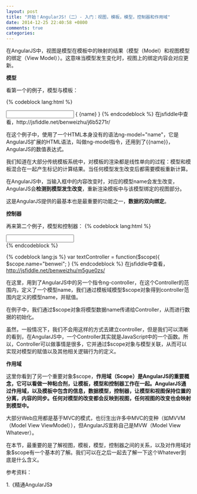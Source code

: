 ```yaml
---
layout: post
title: "开始！AngularJS!（二）- 入门：视图，模板，模型，控制器和作用域"
date: 2014-12-25 22:40:58 +0800
comments: true
categories: 
---
```


在AngularJS中，视图是模型在模板中的映射的结果（模型（Model）和视图模型的绑定（View Model））。这意味当模型发生变化时，视图上的绑定内容会对应更新。

**模型**

看第一个的例子，模型与模板：

{% codeblock lang:html %}
<body ng-app>
    <input type="text" ng-model="name"/> 
    { {name} }
</body>
{% endcodeblock %}
在jsfiddle中查看，http://jsfiddle.net/benweizhu/j6b5271r/

在这个例子中，使用了一个HTML本身没有的语法ng-model="name"，它是AngularJS扩展的HTML语法，叫做ng-model指令，还用到了{{name}}，AngularJS的数值表达式。

我们知道在大部分传统模板系统中，对模板的渲染都是线性单向的过程：模型和模板混合在一起产生标记的计算结果。当任何模型发生改变后都需要模板重新计算。

在AngularJS中，当输入框中的内容改变时，对应的模型name会发生改变，AngularJS会**检测到模型发生改变**，重新渲染模板中与该模型绑定的视图部分。

这是AngularJS提供的最基本也是最重要的功能之一，**数据的双向绑定**。

**控制器**

再来第二个例子，模型和控制器：
{% codeblock lang:html %}
<body ng-app>
    <div ng-controller="textController">
         <input type="text" ng-model="name"/>
    </div>
</body>
{% endcodeblock %}

{% codeblock lang:js %}
var textController = function($scope){
    $scope.name="benwei";
}
{% endcodeblock %}
在jsfiddle中查看，http://jsfiddle.net/benweizhu/m5gue0zs/

在这里，用到了AngularJS中的另一个指令ng-controller，在这个Controller的范围内，定义了一个模型name，我们通过模板域模型$scope对象得到controller范围内定义的模型name，并赋值。

在例子中，我们通过$scope对象将模型数据name传递给Controller，从而进行数据的初始化。

虽然，一般情况下，我们不会用这样的方式去建立controller，但是我们可以清晰的看到，在AngularJS中，一个Controller其实就是JavaScript中的一个函数。所以，Controller可以做事情是很多，它并通过$scope对象与模型关联，从而可以实现对模型的赋值以及其他相关逻辑行为的定义。

**作用域**

这里你看到了另一个重要对象$scope，**作用域（Scope）是AngularJS的重要概念，它可以看做一种粘合剂，让模板，模型和控制器工作在一起。AngularJS通过作用域，以及模板中包含的信息，数据模型，控制器，让模型和视图保持位置的分离，内容的同步。任何对模型的改变都会反映到视图，任何视图的改变也会映射到模型中。**

大部分Web应用都是基于MVC的模式，也衍生出许多中MVC的变种（如MVVM（Model View ViewModel）），但AngularJS宣称自己是MVW（Model View Whatever）。

在本节，最重要的是了解视图，模板，模型，控制器之间的关系，以及对作用域对象$scope有一个基本的了解。我们可以在之后一起去了解一下这个Whatever到底是什么含义。

参考资料：

1.《精通AngularJS》 